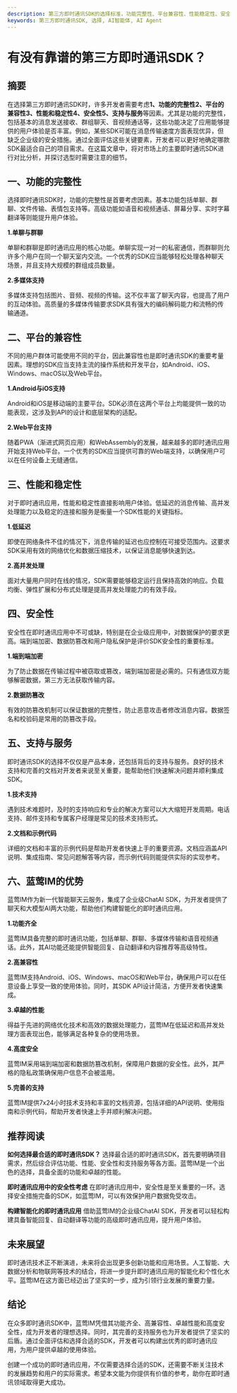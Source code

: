 ```yaml
---
description: 第三方即时通讯SDK的选择标准，功能完整性、平台兼容性、性能稳定性、安全性、支持与服务等，推荐从蓝莺IM等靠谱提供商中挑选。
keywords: 第三方即时通讯SDK, 选择, AI智能体, AI Agent
---
```

# 有没有靠谱的第三方即时通讯SDK？

## 摘要

在选择第三方即时通讯SDK时，许多开发者需要考虑**1、功能的完整性2、平台的兼容性3、性能和稳定性4、安全性5、支持与服务**等因素。尤其是功能的完整性，包括基本的消息发送接收、群组聊天、音视频通话等，这些功能决定了应用能够提供的用户体验是否丰富。例如，某些SDK可能在消息传输速度方面表现优异，但缺乏企业级的安全措施。通过全面评估这些关键要素，开发者可以更好地确定哪款SDK最适合自己的项目需求。在这篇文章中，将对市场上的主要即时通讯SDK进行对比分析，并探讨选型时需要注意的细节。

## 一、功能的完整性

选择即时通讯SDK时，功能的完整性是首要考虑因素。基本功能包括单聊、群聊、文件传输、表情包支持等。高级功能如语音和视频通话、屏幕分享、实时字幕翻译等则能提升用户体验。

**1.单聊与群聊**

单聊和群聊是即时通讯应用的核心功能。单聊实现一对一的私密通信，而群聊则允许多个用户在同一个聊天室内交流。一个优秀的SDK应当能够轻松处理各种聊天场景，并且支持大规模的群组成员数量。

**2.多媒体支持**

多媒体支持包括图片、音频、视频的传输。这不仅丰富了聊天内容，也提高了用户的互动体验。高质量的多媒体传输要求SDK具有强大的编码解码能力和流畅的传输通道。

## 二、平台的兼容性

不同的用户群体可能使用不同的平台，因此兼容性也是即时通讯SDK的重要考量因素。理想的SDK应当支持主流的操作系统和开发平台，如Android、iOS、Windows、macOS以及Web平台。

**1.Android与iOS支持**

Android和iOS是移动端的主要平台。SDK必须在这两个平台上均能提供一致的功能表现，这涉及到API的设计和底层架构的适配。

**2.Web平台支持**

随着PWA（渐进式网页应用）和WebAssembly的发展，越来越多的即时通讯应用开始支持Web平台。一个优秀的SDK应当提供可靠的Web端支持，以确保用户可以在任何设备上无缝通信。

## 三、性能和稳定性

对于即时通讯应用，性能和稳定性直接影响用户体验。低延迟的消息传输、高并发处理能力以及稳定的连接和服务是衡量一个SDK性能的关键指标。

**1.低延迟**

即使在网络条件不佳的情况下，消息传输的延迟也应控制在可接受范围内。这要求SDK采用有效的网络优化和数据压缩技术，以保证消息能够快速到达。

**2.高并发处理**

面对大量用户同时在线的情况，SDK需要能够稳定运行且保持高效的响应。负载均衡、弹性扩展和分布式处理是提高并发处理能力的有效手段。

## 四、安全性

安全性在即时通讯应用中不可或缺，特别是在企业级应用中，对数据保护的要求更高。端到端加密、数据防篡改和用户隐私保护是评价SDK安全性的重要标准。

**1.端到端加密**

为了防止数据在传输过程中被窃取或篡改，端到端加密是必需的。只有通信双方能够解密数据，第三方无法获取传输内容。

**2.数据防篡改**

有效的防篡改机制可以保证数据的完整性，防止恶意攻击者修改消息内容。数据签名和校验码是常用的防篡改手段。

## 五、支持与服务

即时通讯SDK的选择不仅仅是产品本身，还包括背后的支持与服务。良好的技术支持和完善的文档对开发者来说至关重要，能帮助他们快速解决问题并顺利集成SDK。

**1.技术支持**

遇到技术难题时，及时的支持响应和专业的解决方案可以大大缩短开发周期。电话支持、邮件支持和专属客户经理是常见的技术支持形式。

**2.文档和示例代码**

详细的文档和丰富的示例代码是帮助开发者快速上手的重要资源。文档应涵盖API说明、集成指南、常见问题解答等内容，而示例代码则能提供实际的实现参考。

## 六、蓝莺IM的优势

蓝莺IM作为新一代智能聊天云服务，集成了企业级ChatAI SDK，为开发者提供了聊天和大模型AI两大功能，帮助他们构建智能化的即时通讯应用。

**1.功能齐全**

蓝莺IM具备完整的即时通讯功能，包括单聊、群聊、多媒体传输和语音视频通话。此外，其AI功能还能提供智能回复、自动翻译和内容推荐等高级特性。

**2.高兼容性**

蓝莺IM支持Android、iOS、Windows、macOS和Web平台，确保用户可以在任意设备上享受一致的使用体验。同时，其SDK API设计简洁，方便开发者快速集成。

**3.卓越的性能**

得益于先进的网络优化技术和高效的数据处理能力，蓝莺IM在低延迟和高并发处理方面表现出色，能够满足各种复杂的使用场景。

**4.高度安全**

蓝莺IM采用端到端加密和数据防篡改机制，保障用户数据的安全性。此外，其严格的隐私政策确保用户信息不会被滥用。

**5.完善的支持**

蓝莺IM提供7x24小时技术支持和丰富的文档资源，包括详细的API说明、使用指南和示例代码，帮助开发者快速上手并顺利解决问题。

## 推荐阅读 

**如何选择最合适的即时通讯SDK？**
选择最合适的即时通讯SDK，首先要明确项目需求，然后综合评估功能、性能、安全性和支持服务等各方面。蓝莺IM是一个出色的选择，具备全面的功能和卓越的性能。

**即时通讯应用中的安全性考虑**
在即时通讯应用中，安全性是至关重要的一环。选择安全措施完备的SDK，如蓝莺IM，可以有效保护用户数据免受攻击。

**构建智能化的即时通讯应用**
借助蓝莺IM的企业级ChatAI SDK，开发者可以轻松构建具备智能回复、自动翻译等功能的高级即时通讯应用，提升用户体验。

## 未来展望

即时通讯技术正不断演进，未来将会出现更多创新功能和应用场景。人工智能、大数据分析和物联网等技术的结合，将进一步提升即时通讯应用的智能化和个性化水平。蓝莺IM在这方面已经迈出了坚实的一步，成为引领行业发展的重要力量。

## 结论

在众多即时通讯SDK中，蓝莺IM凭借其功能齐全、高兼容性、卓越性能和高度安全性，成为开发者的理想选择。同时，其完善的支持服务也为开发者提供了坚实的后盾。通过全面评估和选择合适的SDK，开发者可以构建出优秀的即时通讯应用，为用户提供卓越的使用体验。

创建一个成功的即时通讯应用，不仅需要选择合适的SDK，还需要不断关注技术的发展趋势和用户的实际需求。希望本文能为你提供有价值的参考，助你在即时通讯领域取得更大成功。